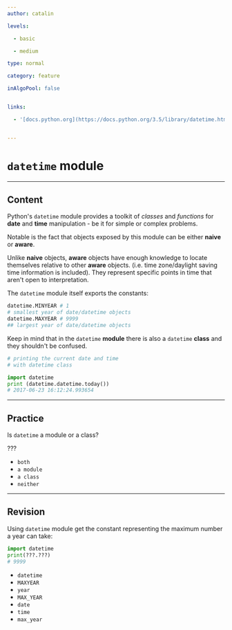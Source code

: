 ```yaml
---
author: catalin

levels:

  - basic

  - medium

type: normal

category: feature

inAlgoPool: false


links:

  - '[docs.python.org](https://docs.python.org/3.5/library/datetime.html){website}'


---
```


# `datetime` module

---
## Content

Python's `datetime` module provides a toolkit of *classes* and *functions* for **date** and **time** manipulation - be it for simple or complex problems.

Notable is the fact that objects exposed by this module can be either **naive** or **aware**.

Unlike **naive** objects, **aware** objects have enough knowledge to locate themselves relative to other **aware** objects. (i.e. time zone/daylight saving time information is included).
They represent specific points in time that aren't open to interpretation.

The `datetime` module itself exports the constants:
```python
datetime.MINYEAR # 1
# smallest year of date/datetime objects
datetime.MAXYEAR # 9999
## largest year of date/datetime objects
```

Keep in mind that in the `datetime` **module** there is also a `datetime` **class** and they shouldn't be confused.
```python
# printing the current date and time
# with datetime class

import datetime
print (datetime.datetime.today())
# 2017-06-23 16:12:24.993654
```

---
## Practice

Is `datetime` a module or a class?

???


* `both`
* `a module`
* `a class`
* `neither`

---
## Revision

Using `datetime` module get the constant representing the maximum number a year can take:
```python
import datetime
print(???.???)
# 9999
```


* `datetime`
* `MAXYEAR`
* `year`
* `MAX_YEAR`
* `date`
* `time`
* `max_year`

